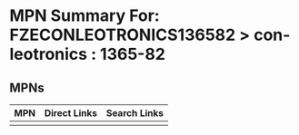 



# MPN Summary For: FZECONLEOTRONICS136582 > con-leotronics : 1365-82

## MPNs
  

|MPN|Direct Links|Search Links|
| :--- | :--- | :--- |
||||

